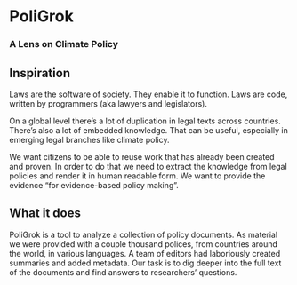# PoliGrok
### A Lens on Climate Policy 

## Inspiration

Laws are the software of society. They enable it to function. Laws are code, written by programmers (aka lawyers and legislators).

On a global level there’s a lot of duplication in legal texts across countries. There’s also a lot of embedded knowledge. That can be useful, especially in emerging legal branches like climate policy.

We want citizens to be able to reuse work that has already been created and proven. In order to do that we need to extract the knowledge from legal policies and render it in human readable form. We want to provide the evidence “for evidence-based policy making”.

## What it does

PoliGrok is a tool to analyze a collection of policy documents. As material we were provided with a couple thousand polices, from countries around the world, in various languages. A team of editors had laboriously created summaries and added metadata. Our task is to dig deeper into the full text of the documents and find answers to researchers’ questions.
